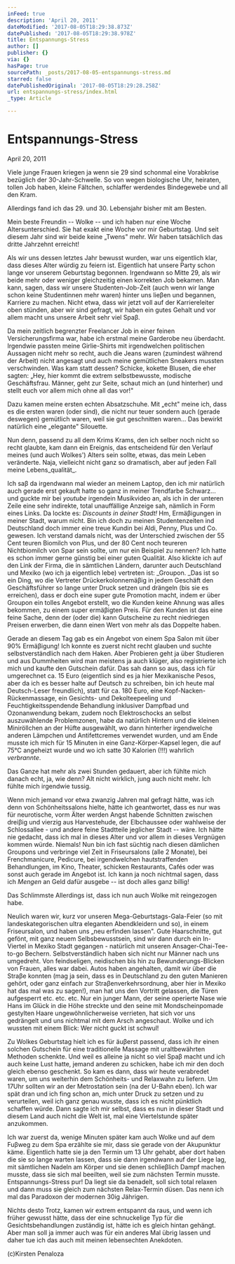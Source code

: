 ```yaml
---
inFeed: true
description: 'April 20, 2011'
dateModified: '2017-08-05T18:29:38.873Z'
datePublished: '2017-08-05T18:29:38.978Z'
title: Entspannungs-Stress
author: []
publisher: {}
via: {}
hasPage: true
sourcePath: _posts/2017-08-05-entspannungs-stress.md
starred: false
datePublishedOriginal: '2017-08-05T18:29:28.258Z'
url: entspannungs-stress/index.html
_type: Article

---
```

# **Entspannungs-Stress**

April 20, 2011

Viele junge Frauen kriegen ja wenn sie 29 sind schonmal eine Vorabkrise bezüglich der 30-Jahr-Schwelle. So von wegen biologische Uhr, heiraten, tollen Job haben, kleine Fältchen, schlaffer werdendes Bindegewebe und all den Kram.

Allerdings fand ich das 29\. und 30\. Lebensjahr bisher mit am Besten.

Mein beste Freundin -- Wolke -- und ich haben nur eine Woche Altersunterschied. Sie hat exakt eine Woche vor mir Geburtstag. Und seit diesem Jahr sind wir beide keine „Twens" mehr. Wir haben tatsächlich das dritte Jahrzehnt erreicht!

Als wir uns dessen letztes Jahr bewusst wurden, war uns eigentlich klar, dass dieses Alter würdig zu feiern ist. Eigentlich hat unsere Party schon lange vor unserem Geburtstag begonnen. Irgendwann so Mitte 29, als wir beide mehr oder weniger gleichzeitig einen korrekten Job bekamen. Man kann, sagen, dass wir unsere Studenten-Job-Zeit (auch wenn wir lange schon keine Studentinnen mehr waren) hinter uns lieβen und begannen, Karriere zu machen. Nicht etwa, dass wir jetzt voll auf der Karriereleiter oben stünden, aber wir sind gefragt, wir haben ein gutes Gehalt und vor allem macht uns unsere Arbeit sehr viel Spaβ.

Da mein zeitlich begrenzter Freelancer Job in einer feinen Versicherungsfirma war, habe ich erstmal meine Garderobe neu überdacht. Irgendwie passten meine Girlie-Shirts mit irgendwelchen politischen Aussagen nicht mehr so recht, auch die Jeans waren (zumindest während der Arbeit) nicht angesagt und auch meine gemütlichen Sneakers mussten verschwinden. Was kam statt dessen? Schicke, kokette Blusen, die eher sagten: „Hey, hier kommt die extrem selbstbewusste, modische Geschäftsfrau. Männer, geht zur Seite, schaut mich an (und hinterher) und stellt euch vor allem mich ohne all das vor!"

Dazu kamen meine ersten echten Absatzschuhe. Mit „echt" meine ich, dass es die ersten waren (oder sind), die nicht nur teuer sondern auch (gerade deswegen) gemütlich waren, weil sie gut geschnitten waren... Das bewirkt natürlich eine „elegante" Silouette.

Nun denn, passend zu all dem Krims Krams, den ich selber noch nicht so recht glaubte, kam dann ein Ereignis, das entscheidend für den Verlauf meines (und auch Wolkes') Alters sein sollte, etwas, das mein Leben veränderte. Naja, vielleicht nicht ganz so dramatisch, aber  auf jeden Fall meine Lebens_qualität_.

Ich saβ da irgendwann mal wieder an meinem Laptop, den ich mir natürlich auch gerade erst gekauft hatte so ganz in meiner Trendfarbe Schwarz... und guckte mir bei _youtube_ irgendein Musikvideo an, als ich in der unteren Zeile eine sehr indirekte, total unauffällige Anzeige sah, nämlich in Form eines Links. Da lockte es: _Discounts in deiner Stadt!_ Hm, Ermäβigungen in meiner Stadt, warum nicht. Bin ich doch zu meinen Studentenzeiten ind Deutschland doch immer eine treue Kundin bei Aldi, Penny, Plus und Co. gewesen. Ich verstand damals nicht, was der Unterschied zwischen der 55 Cent teuren Biomilch von Plus, und der 80 Cent noch teureren Nichtbiomilch von Spar sein sollte, um nur ein Beispiel zu nennen? Ich hatte es schon immer gerne günstig bei einer guten Qualität. Also klickte ich auf den Link der Firma, die in sämtlichen Ländern, darunter auch Deutschland und Mexiko (wo ich ja eigentlich lebe) vertreten ist: _Groupon. _Das ist so ein Ding, wo die Vertreter Drückerkolonnemäβig in jedem Geschäft den Geschäftsführer so lange unter Druck setzen und drängeln (bis sie es erreichen), dass er doch eine super gute Promotion macht, indem er über Groupon ein tolles Angebot erstellt, wo die Kunden keine Ahnung was alles bekommen, zu einem super ermäβigten Preis. Für den Kunden ist das eine feine Sache, denn der (oder die) kann Gutscheine zu recht niedriegen Preisen erwerben, die dann einen Wert von mehr als das Doppelte haben.

Gerade an diesem Tag gab es ein Angebot von einem Spa Salon mit über 90% Ermäβigung! Ich konnte es zuerst nicht recht glauben und suchte selbstverständlich nach dem Haken. Aber Probieren geht ja über Studieren und aus Dummheiten wird man meistens ja auch klüger, also registrierte ich mich und kaufte den Gutschein dafür. Das sah dann so aus, dass ich für umgerechnet ca. 15 Euro (eigentlich sind es ja hier Mexikanische Pesos, aber da ich es besser halte auf Deutsch zu schreiben, bin ich heute mal Deutsch-Leser freundlich), statt für ca. 180 Euro, eine Kopf-Nacken-Rückenmassage, ein Gesichts- und Dekolteepeeling und Feuchtigkeitsspendende Behandlung inklusiver Dampfbad und Ozonanwendung bekam, zudem noch Elektroschocks an selbst auszuwählende Problemzonen, habe da natürlich Hintern und die kleinen Miniröllchen an der Hüfte ausgewählt, wo dann hinterher irgendwelche anderen Lämpchen und Antifettcremes verwendet wurden, und am Ende musste ich mich für 15 Minuten in eine Ganz-Körper-Kapsel legen, die auf 75°C angeheizt wurde und wo ich satte 30 Kalorien (!!!) wahrlich _verbrannte_.

Das Ganze hat mehr als zwei Stunden gedauert, aber ich fühlte mich danach echt, ja, wie denn? Alt nicht wirklich, jung auch nicht mehr. Ich fühlte mich irgendwie tussig.

Wenn mich jemand vor etwa zwanzig Jahren mal gefragt hätte, was ich denn von Schönheitssalons hielte, hätte ich geantwortet, dass es nur was für neurotische, vorm Älter werden Angst habende Schnitten zwischen dreiβig und vierzig aus Harvestehude, der Elbchaussee oder wahlweise der Schlossallee - und andere feine Stadtteile jeglicher Stadt -- wäre. Ich hätte nie gedacht, dass ich mal in dieses Alter und vor allem in dieses Vergnügen kommen würde. Niemals! Nun bin ich fast süchtig nach diesen dämlichen Groupons und verbringe viel Zeit in Friseursalons (alle 2 Monate), bei Frenchmanicure, Pedicure, bei irgendwelchen hautstraffenden Behandlungen, im Kino, Theater, schicken Restaurants, Cafés oder was sonst auch gerade im Angebot ist. Ich kann ja noch nichtmal sagen, dass ich _Mengen_ an Geld dafür ausgebe -- ist doch alles ganz billig!

Das Schlimmste Allerdings ist, dass ich nun auch Wolke mit reingezogen habe.

Neulich waren wir, kurz vor unseren Mega-Geburtstags-Gala-Feier (so mit landeskategorischen ultra eleganten Abendkleidern und so), in einem Friseursalon, und haben uns „neu erfinden lassen". Gute Haarschnitte, gut gefönt, mit ganz neuem Selbsbewusstsein, sind wir dann durch ein In-Viertel in Mexiko Stadt gegangen - natürlich mit unseren Ansager-Chai-Tee-to-go Bechern. Selbstverständlich haben sich nicht nur Männer nach uns umgedreht. Von feindseligen, neidischen bis hin zu Bewunderungs-Blicken von Frauen, alles war dabei. Autos haben angehalten, damit wir über die Straβe konnten (mag ja sein, dass es in Deutschland zu den guten Manieren gehört, oder ganz einfach zur Straβenverkehrsordnung, aber hier in Mexiko hat das mal was zu sagen!), man hat uns den Vortritt gelassen, die Türen aufgesperrt etc. etc. etc. Nur ein junger Mann, der seine operierte Nase wie Hans im Glück in die Höhe streckte und den seine mit Mondscheinpomade gestylten Haare ungewöhnlicherweise verrieten, hat sich vor uns gedrängelt und uns nichtmal mit dem Arsch angeschaut. Wolke und ich wussten mit einem Blick: Wer nicht guckt ist schwul!

Zu Wolkes Geburtstag hielt ich es für äuβerst passend, dass ich ihr einen solchen Gutschein für eine traditionelle Massage mit uraltbewährten Methoden schenkte. Und weil es alleine ja nicht so viel Spaβ macht und ich auch keine Lust hatte, jemand anderen zu schicken, habe ich mir den doch gleich ebenso geschenkt. So kam es dann, dass wir heute verabredet waren, um uns weiterhin dem Schönheits- und Relaxwahn zu liefern. Um 17Uhr sollten wir an der Metrostation sein (na der U-Bahn eben). Ich war spät dran und ich fing schon an, mich unter Druck zu setzen und zu verurteilen, weil ich ganz genau wusste, dass ich es nicht pünktlich schaffen würde. Dann sagte ich mir selbst, dass es nun in dieser Stadt und diesem Land auch nicht die Welt ist, mal eine Viertelstunde später anzukommen.

Ich war zuerst da, wenige Minuten später kam auch Wolke und auf dem Fuβweg zu dem Spa erzählte sie mir, dass sie gerade von der Akupunktur käme. Eigentlich hatte sie ja den Termin um 13 Uhr gehabt, aber dort haben die sie so lange warten lassen, dass sie dann irgendwann auf der Liege lag, mit sämtlichen Nadeln am Körper und sie denen schlieβlich Dampf machen musste, dass sie sich mal beeilten, weil sie zum nächsten Termin musste. Entspannungs-Stress pur! Da liegt sie da benadelt, soll sich total relaxen und dann muss sie gleich zum nächsten Relax-Termin düsen. Das nenn ich mal das Paradoxon der modernen 30ig Jährigen.

Nichts desto Trotz, kamen wir extrem entspannt da raus, und wenn ich früher gewusst hätte, dass der eine schnuckelige Typ für die Gesichtsbehandlungen zuständig ist, hätte ich es gleich hintan gehängt. Aber man soll ja immer auch was für ein anderes Mal übrig lassen und daher tue ich das auch mit meinen lebensechten Anekdoten.

(c)Kirsten Penaloza